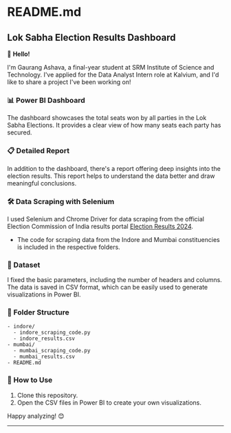 # README.md

## Lok Sabha Election Results Dashboard

👋 **Hello!**

I'm Gaurang Ashava, a final-year student at SRM Institute of Science and Technology. I've applied for the Data Analyst Intern role at Kalvium, and I'd like to share a project I've been working on!

### 📊 Power BI Dashboard

The dashboard showcases the total seats won by all parties in the Lok Sabha Elections. It provides a clear view of how many seats each party has secured.

### 📋 Detailed Report

In addition to the dashboard, there's a report offering deep insights into the election results. This report helps to understand the data better and draw meaningful conclusions.

### 🛠️ Data Scraping with Selenium

I used Selenium and Chrome Driver for data scraping from the official Election Commission of India results portal [Election Results 2024](https://results.eci.gov.in/PcResultGenJune2024/index.htm).

- The code for scraping data from the Indore and Mumbai constituencies is included in the respective folders.

### 📁 Dataset

I fixed the basic parameters, including the number of headers and columns. The data is saved in CSV format, which can be easily used to generate visualizations in Power BI.

### 📂 Folder Structure

```
- indore/
  - indore_scraping_code.py
  - indore_results.csv
- mumbai/
  - mumbai_scraping_code.py
  - mumbai_results.csv
- README.md
```

### 🚀 How to Use

1. Clone this repository.
2. Open the CSV files in Power BI to create your own visualizations.

Happy analyzing! 😊

---
